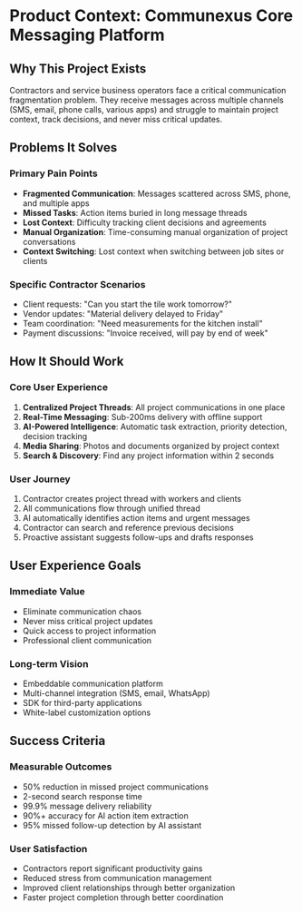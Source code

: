 # Product Context: Communexus Core Messaging Platform

## Why This Project Exists

Contractors and service business operators face a critical communication fragmentation problem. They receive messages across multiple channels (SMS, email, phone calls, various apps) and struggle to maintain project context, track decisions, and never miss critical updates.

## Problems It Solves

### Primary Pain Points

- **Fragmented Communication**: Messages scattered across SMS, phone, and multiple apps
- **Missed Tasks**: Action items buried in long message threads
- **Lost Context**: Difficulty tracking client decisions and agreements
- **Manual Organization**: Time-consuming manual organization of project conversations
- **Context Switching**: Lost context when switching between job sites or clients

### Specific Contractor Scenarios

- Client requests: "Can you start the tile work tomorrow?"
- Vendor updates: "Material delivery delayed to Friday"
- Team coordination: "Need measurements for the kitchen install"
- Payment discussions: "Invoice received, will pay by end of week"

## How It Should Work

### Core User Experience

1. **Centralized Project Threads**: All project communications in one place
2. **Real-Time Messaging**: Sub-200ms delivery with offline support
3. **AI-Powered Intelligence**: Automatic task extraction, priority detection, decision tracking
4. **Media Sharing**: Photos and documents organized by project context
5. **Search & Discovery**: Find any project information within 2 seconds

### User Journey

1. Contractor creates project thread with workers and clients
2. All communications flow through unified thread
3. AI automatically identifies action items and urgent messages
4. Contractor can search and reference previous decisions
5. Proactive assistant suggests follow-ups and drafts responses

## User Experience Goals

### Immediate Value

- Eliminate communication chaos
- Never miss critical project updates
- Quick access to project information
- Professional client communication

### Long-term Vision

- Embeddable communication platform
- Multi-channel integration (SMS, email, WhatsApp)
- SDK for third-party applications
- White-label customization options

## Success Criteria

### Measurable Outcomes

- 50% reduction in missed project communications
- 2-second search response time
- 99.9% message delivery reliability
- 90%+ accuracy for AI action item extraction
- 95% missed follow-up detection by AI assistant

### User Satisfaction

- Contractors report significant productivity gains
- Reduced stress from communication management
- Improved client relationships through better organization
- Faster project completion through better coordination
